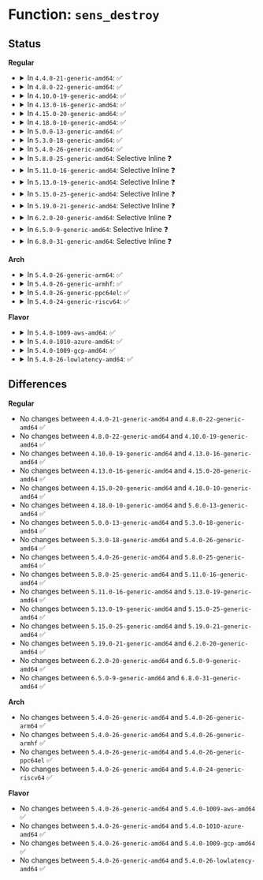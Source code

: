 # Function: <code>sens_destroy</code>

## Status
<b>Regular</b>
<ul>
<li>
<details>
<summary>In <code>4.4.0-21-generic-amd64</code>: ✅</summary>

```c
int sens_destroy(void * key, void * datum, void * p)
```

```json
{
  "name": "sens_destroy",
  "collision_type": "Unique Static",
  "inline_type": "No",
  "funcs": [
    {
      "addr": 18446744071582319648,
      "name": "sens_destroy",
      "external": false,
      "loc": "security/selinux/ss/policydb.c:722",
      "file": "security/selinux/ss/policydb.c",
      "inline": "seen, unknown",
      "caller_inline": [],
      "caller_func": [
        "security/selinux/ss/policydb.c:sens_read"
      ]
    }
  ],
  "symbols": [
    {
      "addr": 18446744071582319648,
      "name": "sens_destroy",
      "section": ".text",
      "bind": "STB_LOCAL",
      "size": 56
    }
  ]
}
```
</details>
</li>
<li>
<details>
<summary>In <code>4.8.0-22-generic-amd64</code>: ✅</summary>

```c
int sens_destroy(void * key, void * datum, void * p)
```

```json
{
  "name": "sens_destroy",
  "collision_type": "Unique Static",
  "inline_type": "No",
  "funcs": [
    {
      "addr": 18446744071582540896,
      "name": "sens_destroy",
      "external": false,
      "loc": "security/selinux/ss/policydb.c:722",
      "file": "security/selinux/ss/policydb.c",
      "inline": "seen, unknown",
      "caller_inline": [],
      "caller_func": [
        "security/selinux/ss/policydb.c:sens_read"
      ]
    }
  ],
  "symbols": [
    {
      "addr": 18446744071582540896,
      "name": "sens_destroy",
      "section": ".text",
      "bind": "STB_LOCAL",
      "size": 56
    }
  ]
}
```
</details>
</li>
<li>
<details>
<summary>In <code>4.10.0-19-generic-amd64</code>: ✅</summary>

```c
int sens_destroy(void * key, void * datum, void * p)
```

```json
{
  "name": "sens_destroy",
  "collision_type": "Unique Static",
  "inline_type": "No",
  "funcs": [
    {
      "addr": 18446744071582633712,
      "name": "sens_destroy",
      "external": false,
      "loc": "security/selinux/ss/policydb.c:722",
      "file": "security/selinux/ss/policydb.c",
      "inline": "seen, unknown",
      "caller_inline": [],
      "caller_func": [
        "security/selinux/ss/policydb.c:sens_read"
      ]
    }
  ],
  "symbols": [
    {
      "addr": 18446744071582633712,
      "name": "sens_destroy",
      "section": ".text",
      "bind": "STB_LOCAL",
      "size": 56
    }
  ]
}
```
</details>
</li>
<li>
<details>
<summary>In <code>4.13.0-16-generic-amd64</code>: ✅</summary>

```c
int sens_destroy(void * key, void * datum, void * p)
```

```json
{
  "name": "sens_destroy",
  "collision_type": "Unique Static",
  "inline_type": "No",
  "funcs": [
    {
      "addr": 18446744071582725696,
      "name": "sens_destroy",
      "external": false,
      "loc": "security/selinux/ss/policydb.c:726",
      "file": "security/selinux/ss/policydb.c",
      "inline": "seen, unknown",
      "caller_inline": [],
      "caller_func": [
        "security/selinux/ss/policydb.c:sens_read"
      ]
    }
  ],
  "symbols": [
    {
      "addr": 18446744071582725696,
      "name": "sens_destroy",
      "section": ".text",
      "bind": "STB_LOCAL",
      "size": 56
    }
  ]
}
```
</details>
</li>
<li>
<details>
<summary>In <code>4.15.0-20-generic-amd64</code>: ✅</summary>

```c
int sens_destroy(void * key, void * datum, void * p)
```

```json
{
  "name": "sens_destroy",
  "collision_type": "Unique Static",
  "inline_type": "No",
  "funcs": [
    {
      "addr": 18446744071582881680,
      "name": "sens_destroy",
      "external": false,
      "loc": "security/selinux/ss/policydb.c:726",
      "file": "security/selinux/ss/policydb.c",
      "inline": "seen, unknown",
      "caller_inline": [],
      "caller_func": [
        "security/selinux/ss/policydb.c:sens_read"
      ]
    }
  ],
  "symbols": [
    {
      "addr": 18446744071582881680,
      "name": "sens_destroy",
      "section": ".text",
      "bind": "STB_LOCAL",
      "size": 56
    }
  ]
}
```
</details>
</li>
<li>
<details>
<summary>In <code>4.18.0-10-generic-amd64</code>: ✅</summary>

```c
int sens_destroy(void * key, void * datum, void * p)
```

```json
{
  "name": "sens_destroy",
  "collision_type": "Unique Static",
  "inline_type": "No",
  "funcs": [
    {
      "addr": 18446744071583079744,
      "name": "sens_destroy",
      "external": false,
      "loc": "security/selinux/ss/policydb.c:726",
      "file": "security/selinux/ss/policydb.c",
      "inline": "seen, unknown",
      "caller_inline": [],
      "caller_func": [
        "security/selinux/ss/policydb.c:sens_read"
      ]
    }
  ],
  "symbols": [
    {
      "addr": 18446744071583079744,
      "name": "sens_destroy",
      "section": ".text",
      "bind": "STB_LOCAL",
      "size": 56
    }
  ]
}
```
</details>
</li>
<li>
<details>
<summary>In <code>5.0.0-13-generic-amd64</code>: ✅</summary>

```c
int sens_destroy(void * key, void * datum, void * p)
```

```json
{
  "name": "sens_destroy",
  "collision_type": "Unique Static",
  "inline_type": "No",
  "funcs": [
    {
      "addr": 18446744071583195184,
      "name": "sens_destroy",
      "external": false,
      "loc": "security/selinux/ss/policydb.c:728",
      "file": "security/selinux/ss/policydb.c",
      "inline": "seen, unknown",
      "caller_inline": [],
      "caller_func": [
        "security/selinux/ss/policydb.c:sens_read"
      ]
    }
  ],
  "symbols": [
    {
      "addr": 18446744071583195184,
      "name": "sens_destroy",
      "section": ".text",
      "bind": "STB_LOCAL",
      "size": 61
    }
  ]
}
```
</details>
</li>
<li>
<details>
<summary>In <code>5.3.0-18-generic-amd64</code>: ✅</summary>

```c
int sens_destroy(void * key, void * datum, void * p)
```

```json
{
  "name": "sens_destroy",
  "collision_type": "Unique Static",
  "inline_type": "No",
  "funcs": [
    {
      "addr": 18446744071583382528,
      "name": "sens_destroy",
      "external": false,
      "loc": "security/selinux/ss/policydb.c:689",
      "file": "security/selinux/ss/policydb.c",
      "inline": "seen, unknown",
      "caller_inline": [],
      "caller_func": [
        "security/selinux/ss/policydb.c:sens_read"
      ]
    }
  ],
  "symbols": [
    {
      "addr": 18446744071583382528,
      "name": "sens_destroy",
      "section": ".text",
      "bind": "STB_LOCAL",
      "size": 65
    }
  ]
}
```
</details>
</li>
<li>
<details>
<summary>In <code>5.4.0-26-generic-amd64</code>: ✅</summary>

```c
int sens_destroy(void * key, void * datum, void * p)
```

```json
{
  "name": "sens_destroy",
  "collision_type": "Unique Static",
  "inline_type": "No",
  "funcs": [
    {
      "addr": 18446744071583488416,
      "name": "sens_destroy",
      "external": false,
      "loc": "security/selinux/ss/policydb.c:298",
      "file": "security/selinux/ss/policydb.c",
      "inline": "seen, unknown",
      "caller_inline": [],
      "caller_func": [
        "security/selinux/ss/policydb.c:sens_read"
      ]
    }
  ],
  "symbols": [
    {
      "addr": 18446744071583488416,
      "name": "sens_destroy",
      "section": ".text",
      "bind": "STB_LOCAL",
      "size": 65
    }
  ]
}
```
</details>
</li>
<li>
<details>
<summary>In <code>5.8.0-25-generic-amd64</code>: Selective Inline ❓</summary>

```c
int sens_destroy(void * key, void * datum, void * p)
```

```json
{
  "name": "sens_destroy",
  "collision_type": "Unique Static",
  "inline_type": "Selective",
  "funcs": [
    {
      "addr": 18446744071583838542,
      "name": "sens_destroy",
      "external": false,
      "loc": "security/selinux/ss/policydb.c:297",
      "file": "security/selinux/ss/policydb.c",
      "inline": "not declared, inlined",
      "caller_inline": [
        "security/selinux/ss/policydb.c:sens_read"
      ],
      "caller_func": []
    }
  ],
  "symbols": [
    {
      "addr": 18446744071583834400,
      "name": "sens_destroy",
      "section": ".text",
      "bind": "STB_LOCAL",
      "size": 67
    }
  ]
}
```
</details>
</li>
<li>
<details>
<summary>In <code>5.11.0-16-generic-amd64</code>: Selective Inline ❓</summary>

```c
int sens_destroy(void * key, void * datum, void * p)
```

```json
{
  "name": "sens_destroy",
  "collision_type": "Unique Static",
  "inline_type": "Selective",
  "funcs": [
    {
      "addr": 18446744071583960190,
      "name": "sens_destroy",
      "external": false,
      "loc": "security/selinux/ss/policydb.c:297",
      "file": "security/selinux/ss/policydb.c",
      "inline": "not declared, inlined",
      "caller_inline": [
        "security/selinux/ss/policydb.c:sens_read"
      ],
      "caller_func": []
    }
  ],
  "symbols": [
    {
      "addr": 18446744071583955872,
      "name": "sens_destroy",
      "section": ".text",
      "bind": "STB_LOCAL",
      "size": 67
    }
  ]
}
```
</details>
</li>
<li>
<details>
<summary>In <code>5.13.0-19-generic-amd64</code>: Selective Inline ❓</summary>

```c
int sens_destroy(void * key, void * datum, void * p)
```

```json
{
  "name": "sens_destroy",
  "collision_type": "Unique Static",
  "inline_type": "Selective",
  "funcs": [
    {
      "addr": 18446744071583985923,
      "name": "sens_destroy",
      "external": false,
      "loc": "security/selinux/ss/policydb.c:297",
      "file": "security/selinux/ss/policydb.c",
      "inline": "not declared, inlined",
      "caller_inline": [
        "security/selinux/ss/policydb.c:sens_read"
      ],
      "caller_func": []
    }
  ],
  "symbols": [
    {
      "addr": 18446744071583982688,
      "name": "sens_destroy",
      "section": ".text",
      "bind": "STB_LOCAL",
      "size": 67
    }
  ]
}
```
</details>
</li>
<li>
<details>
<summary>In <code>5.15.0-25-generic-amd64</code>: Selective Inline ❓</summary>

```c
int sens_destroy(void * key, void * datum, void * p)
```

```json
{
  "name": "sens_destroy",
  "collision_type": "Unique Static",
  "inline_type": "Selective",
  "funcs": [
    {
      "addr": 18446744071584352659,
      "name": "sens_destroy",
      "external": false,
      "loc": "security/selinux/ss/policydb.c:297",
      "file": "security/selinux/ss/policydb.c",
      "inline": "not declared, inlined",
      "caller_inline": [
        "security/selinux/ss/policydb.c:sens_read"
      ],
      "caller_func": []
    }
  ],
  "symbols": [
    {
      "addr": 18446744071584349424,
      "name": "sens_destroy",
      "section": ".text",
      "bind": "STB_LOCAL",
      "size": 67
    }
  ]
}
```
</details>
</li>
<li>
<details>
<summary>In <code>5.19.0-21-generic-amd64</code>: Selective Inline ❓</summary>

```c
int sens_destroy(void * key, void * datum, void * p)
```

```json
{
  "name": "sens_destroy",
  "collision_type": "Unique Static",
  "inline_type": "Selective",
  "funcs": [
    {
      "addr": 18446744071584976080,
      "name": "sens_destroy",
      "external": false,
      "loc": "security/selinux/ss/policydb.c:293",
      "file": "security/selinux/ss/policydb.c",
      "inline": "not declared, inlined",
      "caller_inline": [
        "security/selinux/ss/policydb.c:sens_read"
      ],
      "caller_func": []
    }
  ],
  "symbols": [
    {
      "addr": 18446744071584971952,
      "name": "sens_destroy",
      "section": ".text",
      "bind": "STB_LOCAL",
      "size": 72
    }
  ]
}
```
</details>
</li>
<li>
<details>
<summary>In <code>6.2.0-20-generic-amd64</code>: Selective Inline ❓</summary>

```c
int sens_destroy(void * key, void * datum, void * p)
```

```json
{
  "name": "sens_destroy",
  "collision_type": "Unique Static",
  "inline_type": "Selective",
  "funcs": [
    {
      "addr": 18446744071585692192,
      "name": "sens_destroy",
      "external": false,
      "loc": "security/selinux/ss/policydb.c:293",
      "file": "security/selinux/ss/policydb.c",
      "inline": "not declared, inlined",
      "caller_inline": [
        "security/selinux/ss/policydb.c:sens_read"
      ],
      "caller_func": []
    }
  ],
  "symbols": [
    {
      "addr": 18446744071585686272,
      "name": "sens_destroy",
      "section": ".text",
      "bind": "STB_LOCAL",
      "size": 72
    }
  ]
}
```
</details>
</li>
<li>
<details>
<summary>In <code>6.5.0-9-generic-amd64</code>: Selective Inline ❓</summary>

```c
int sens_destroy(void * key, void * datum, void * p)
```

```json
{
  "name": "sens_destroy",
  "collision_type": "Unique Static",
  "inline_type": "Selective",
  "funcs": [
    {
      "addr": 18446744071585925840,
      "name": "sens_destroy",
      "external": false,
      "loc": "security/selinux/ss/policydb.c:293",
      "file": "security/selinux/ss/policydb.c",
      "inline": "not declared, inlined",
      "caller_inline": [
        "security/selinux/ss/policydb.c:sens_read"
      ],
      "caller_func": []
    }
  ],
  "symbols": [
    {
      "addr": 18446744071585916528,
      "name": "sens_destroy",
      "section": ".text",
      "bind": "STB_LOCAL",
      "size": 72
    }
  ]
}
```
</details>
</li>
<li>
<details>
<summary>In <code>6.8.0-31-generic-amd64</code>: Selective Inline ❓</summary>

```c
int sens_destroy(void * key, void * datum, void * p)
```

```json
{
  "name": "sens_destroy",
  "collision_type": "Unique Static",
  "inline_type": "Selective",
  "funcs": [
    {
      "addr": 18446744071586174077,
      "name": "sens_destroy",
      "external": false,
      "loc": "security/selinux/ss/policydb.c:293",
      "file": "security/selinux/ss/policydb.c",
      "inline": "not declared, inlined",
      "caller_inline": [
        "security/selinux/ss/policydb.c:sens_read"
      ],
      "caller_func": []
    }
  ],
  "symbols": [
    {
      "addr": 18446744071586164416,
      "name": "sens_destroy",
      "section": ".text",
      "bind": "STB_LOCAL",
      "size": 72
    }
  ]
}
```
</details>
</li>
</ul>
<b>Arch</b>
<ul>
<li>
<details>
<summary>In <code>5.4.0-26-generic-arm64</code>: ✅</summary>

```c
int sens_destroy(void * key, void * datum, void * p)
```

```json
{
  "name": "sens_destroy",
  "collision_type": "Unique Static",
  "inline_type": "No",
  "funcs": [
    {
      "addr": 18446603336495254384,
      "name": "sens_destroy",
      "external": false,
      "loc": "security/selinux/ss/policydb.c:298",
      "file": "security/selinux/ss/policydb.c",
      "inline": "seen, unknown",
      "caller_inline": [],
      "caller_func": [
        "security/selinux/ss/policydb.c:sens_read"
      ]
    }
  ],
  "symbols": [
    {
      "addr": 18446603336495254384,
      "name": "sens_destroy",
      "section": ".text",
      "bind": "STB_LOCAL",
      "size": 88
    }
  ]
}
```
</details>
</li>
<li>
<details>
<summary>In <code>5.4.0-26-generic-armhf</code>: ✅</summary>

```c
int sens_destroy(void * key, void * datum, void * p)
```

```json
{
  "name": "sens_destroy",
  "collision_type": "Unique Static",
  "inline_type": "No",
  "funcs": [
    {
      "addr": 3228635752,
      "name": "sens_destroy",
      "external": false,
      "loc": "security/selinux/ss/policydb.c:298",
      "file": "security/selinux/ss/policydb.c",
      "inline": "seen, unknown",
      "caller_inline": [],
      "caller_func": [
        "security/selinux/ss/policydb.c:sens_read"
      ]
    }
  ],
  "symbols": [
    {
      "addr": 3228635752,
      "name": "sens_destroy",
      "section": ".text",
      "bind": "STB_LOCAL",
      "size": 80
    }
  ]
}
```
</details>
</li>
<li>
<details>
<summary>In <code>5.4.0-26-generic-ppc64el</code>: ✅</summary>

```c
int sens_destroy(void * key, void * datum, void * p)
```

```json
{
  "name": "sens_destroy",
  "collision_type": "Unique Static",
  "inline_type": "No",
  "funcs": [
    {
      "addr": 13835058055289226288,
      "name": "sens_destroy",
      "external": false,
      "loc": "security/selinux/ss/policydb.c:298",
      "file": "security/selinux/ss/policydb.c",
      "inline": "seen, unknown",
      "caller_inline": [],
      "caller_func": [
        "security/selinux/ss/policydb.c:sens_read"
      ]
    }
  ],
  "symbols": [
    {
      "addr": 13835058055289226288,
      "name": "sens_destroy",
      "section": ".text",
      "bind": "STB_LOCAL",
      "size": 124
    }
  ]
}
```
</details>
</li>
<li>
<details>
<summary>In <code>5.4.0-24-generic-riscv64</code>: ✅</summary>

```c
int sens_destroy(void * key, void * datum, void * p)
```

```json
{
  "name": "sens_destroy",
  "collision_type": "Unique Static",
  "inline_type": "No",
  "funcs": [
    {
      "addr": 18446743936274479082,
      "name": "sens_destroy",
      "external": false,
      "loc": "security/selinux/ss/policydb.c:298",
      "file": "security/selinux/ss/policydb.c",
      "inline": "seen, unknown",
      "caller_inline": [],
      "caller_func": [
        "security/selinux/ss/policydb.c:sens_read"
      ]
    }
  ],
  "symbols": [
    {
      "addr": 18446743936274479082,
      "name": "sens_destroy",
      "section": ".text",
      "bind": "STB_LOCAL",
      "size": 86
    }
  ]
}
```
</details>
</li>
</ul>
<b>Flavor</b>
<ul>
<li>
<details>
<summary>In <code>5.4.0-1009-aws-amd64</code>: ✅</summary>

```c
int sens_destroy(void * key, void * datum, void * p)
```

```json
{
  "name": "sens_destroy",
  "collision_type": "Unique Static",
  "inline_type": "No",
  "funcs": [
    {
      "addr": 18446744071583457152,
      "name": "sens_destroy",
      "external": false,
      "loc": "security/selinux/ss/policydb.c:298",
      "file": "security/selinux/ss/policydb.c",
      "inline": "seen, unknown",
      "caller_inline": [],
      "caller_func": [
        "security/selinux/ss/policydb.c:sens_read"
      ]
    }
  ],
  "symbols": [
    {
      "addr": 18446744071583457152,
      "name": "sens_destroy",
      "section": ".text",
      "bind": "STB_LOCAL",
      "size": 65
    }
  ]
}
```
</details>
</li>
<li>
<details>
<summary>In <code>5.4.0-1010-azure-amd64</code>: ✅</summary>

```c
int sens_destroy(void * key, void * datum, void * p)
```

```json
{
  "name": "sens_destroy",
  "collision_type": "Unique Static",
  "inline_type": "No",
  "funcs": [
    {
      "addr": 18446744071583394224,
      "name": "sens_destroy",
      "external": false,
      "loc": "security/selinux/ss/policydb.c:298",
      "file": "security/selinux/ss/policydb.c",
      "inline": "seen, unknown",
      "caller_inline": [],
      "caller_func": [
        "security/selinux/ss/policydb.c:sens_read"
      ]
    }
  ],
  "symbols": [
    {
      "addr": 18446744071583394224,
      "name": "sens_destroy",
      "section": ".text",
      "bind": "STB_LOCAL",
      "size": 65
    }
  ]
}
```
</details>
</li>
<li>
<details>
<summary>In <code>5.4.0-1009-gcp-amd64</code>: ✅</summary>

```c
int sens_destroy(void * key, void * datum, void * p)
```

```json
{
  "name": "sens_destroy",
  "collision_type": "Unique Static",
  "inline_type": "No",
  "funcs": [
    {
      "addr": 18446744071583440928,
      "name": "sens_destroy",
      "external": false,
      "loc": "security/selinux/ss/policydb.c:298",
      "file": "security/selinux/ss/policydb.c",
      "inline": "seen, unknown",
      "caller_inline": [],
      "caller_func": [
        "security/selinux/ss/policydb.c:sens_read"
      ]
    }
  ],
  "symbols": [
    {
      "addr": 18446744071583440928,
      "name": "sens_destroy",
      "section": ".text",
      "bind": "STB_LOCAL",
      "size": 65
    }
  ]
}
```
</details>
</li>
<li>
<details>
<summary>In <code>5.4.0-26-lowlatency-amd64</code>: ✅</summary>

```c
int sens_destroy(void * key, void * datum, void * p)
```

```json
{
  "name": "sens_destroy",
  "collision_type": "Unique Static",
  "inline_type": "No",
  "funcs": [
    {
      "addr": 18446744071583537184,
      "name": "sens_destroy",
      "external": false,
      "loc": "security/selinux/ss/policydb.c:298",
      "file": "security/selinux/ss/policydb.c",
      "inline": "seen, unknown",
      "caller_inline": [],
      "caller_func": [
        "security/selinux/ss/policydb.c:sens_read"
      ]
    }
  ],
  "symbols": [
    {
      "addr": 18446744071583537184,
      "name": "sens_destroy",
      "section": ".text",
      "bind": "STB_LOCAL",
      "size": 65
    }
  ]
}
```
</details>
</li>
</ul>

## Differences
<b>Regular</b>
<ul>
<li>
No changes between <code>4.4.0-21-generic-amd64</code> and <code>4.8.0-22-generic-amd64</code> ✅
</li>
<li>
No changes between <code>4.8.0-22-generic-amd64</code> and <code>4.10.0-19-generic-amd64</code> ✅
</li>
<li>
No changes between <code>4.10.0-19-generic-amd64</code> and <code>4.13.0-16-generic-amd64</code> ✅
</li>
<li>
No changes between <code>4.13.0-16-generic-amd64</code> and <code>4.15.0-20-generic-amd64</code> ✅
</li>
<li>
No changes between <code>4.15.0-20-generic-amd64</code> and <code>4.18.0-10-generic-amd64</code> ✅
</li>
<li>
No changes between <code>4.18.0-10-generic-amd64</code> and <code>5.0.0-13-generic-amd64</code> ✅
</li>
<li>
No changes between <code>5.0.0-13-generic-amd64</code> and <code>5.3.0-18-generic-amd64</code> ✅
</li>
<li>
No changes between <code>5.3.0-18-generic-amd64</code> and <code>5.4.0-26-generic-amd64</code> ✅
</li>
<li>
No changes between <code>5.4.0-26-generic-amd64</code> and <code>5.8.0-25-generic-amd64</code> ✅
</li>
<li>
No changes between <code>5.8.0-25-generic-amd64</code> and <code>5.11.0-16-generic-amd64</code> ✅
</li>
<li>
No changes between <code>5.11.0-16-generic-amd64</code> and <code>5.13.0-19-generic-amd64</code> ✅
</li>
<li>
No changes between <code>5.13.0-19-generic-amd64</code> and <code>5.15.0-25-generic-amd64</code> ✅
</li>
<li>
No changes between <code>5.15.0-25-generic-amd64</code> and <code>5.19.0-21-generic-amd64</code> ✅
</li>
<li>
No changes between <code>5.19.0-21-generic-amd64</code> and <code>6.2.0-20-generic-amd64</code> ✅
</li>
<li>
No changes between <code>6.2.0-20-generic-amd64</code> and <code>6.5.0-9-generic-amd64</code> ✅
</li>
<li>
No changes between <code>6.5.0-9-generic-amd64</code> and <code>6.8.0-31-generic-amd64</code> ✅
</li>
</ul>
<b>Arch</b>
<ul>
<li>
No changes between <code>5.4.0-26-generic-amd64</code> and <code>5.4.0-26-generic-arm64</code> ✅
</li>
<li>
No changes between <code>5.4.0-26-generic-amd64</code> and <code>5.4.0-26-generic-armhf</code> ✅
</li>
<li>
No changes between <code>5.4.0-26-generic-amd64</code> and <code>5.4.0-26-generic-ppc64el</code> ✅
</li>
<li>
No changes between <code>5.4.0-26-generic-amd64</code> and <code>5.4.0-24-generic-riscv64</code> ✅
</li>
</ul>
<b>Flavor</b>
<ul>
<li>
No changes between <code>5.4.0-26-generic-amd64</code> and <code>5.4.0-1009-aws-amd64</code> ✅
</li>
<li>
No changes between <code>5.4.0-26-generic-amd64</code> and <code>5.4.0-1010-azure-amd64</code> ✅
</li>
<li>
No changes between <code>5.4.0-26-generic-amd64</code> and <code>5.4.0-1009-gcp-amd64</code> ✅
</li>
<li>
No changes between <code>5.4.0-26-generic-amd64</code> and <code>5.4.0-26-lowlatency-amd64</code> ✅
</li>
</ul>
